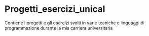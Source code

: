 # Progetti_esercizi_unical
Contiene i progetti e gli esercizi svolti in varie tecniche e linguaggi di programmazione durante la mia carriera universitaria
